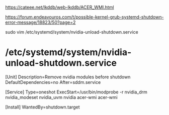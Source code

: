 https://cateee.net/lkddb/web-lkddb/ACER_WMI.html

https://forum.endeavouros.com/t/possible-kernel-grub-systemd-shutdown-error-message/18823/50?page=2


sudo vim /etc/systemd/system/nvidia-unload-shutdown.service  

# /etc/systemd/system/nvidia-unload-shutdown.service
[Unit]
Description=Remove nvidia modules before shutdown
DefaultDependencies=no
After=sddm.service

[Service]
Type=oneshot
ExecStart=/usr/bin/modprobe -r nvidia_drm nvidia_modeset nvidia_uvm nvidia acer-wmi acer-wmi

[Install]
WantedBy=shutdown.target
